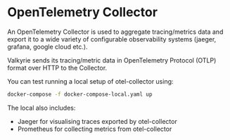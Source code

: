 # OpenTelemetry Collector

An OpenTelemetry Collector is used to aggregate tracing/metrics data and export it to a wide variety of configurable
observability systems (jaeger, grafana, google cloud etc.).

Valkyrie sends its tracing/metric data in OpenTelemetry Protocol (OTLP) format over HTTP to the Collector.

You can test running a local setup of otel-collector using:

```bash
docker-compose -f docker-compose-local.yaml up
```

The local also includes:

* Jaeger for visualising traces exported by otel-collector
* Prometheus for collecting metrics from otel-collector
